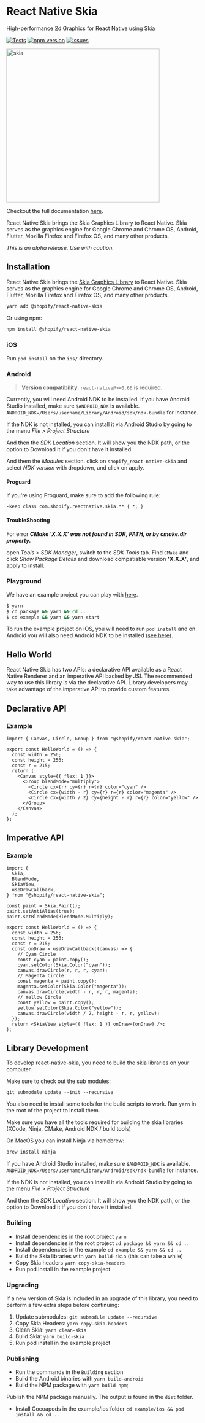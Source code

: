 # React Native Skia

High-performance 2d Graphics for React Native using Skia

[![Tests](https://github.com/Shopify/react-native-skia/actions/workflows/tests.yml/badge.svg)](https://github.com/Shopify/react-native-skia/actions/workflows/tests.yml)
[![npm version](https://img.shields.io/npm/v/@shopify/react-native-skia.svg?style=flat)](https://www.npmjs.com/package/@shopify/react-native-skia)
[![issues](https://img.shields.io/github/issues/shopify/react-native-skia.svg?style=flat)](https://github.com/shopify/react-native-skia/issues)

<img width="400" alt="skia" src="https://user-images.githubusercontent.com/306134/146549218-b7959ad9-0107-4c1c-b439-b96c780f5230.png">

Checkout the full documentation [here](https://shopify.github.io/react-native-skia).

React Native Skia brings the Skia Graphics Library to React Native. Skia serves as the graphics engine for Google Chrome and Chrome OS, Android, Flutter, Mozilla Firefox and Firefox OS, and many other products.

_This is an alpha release. Use with caution._

## Installation

React Native Skia brings the [Skia Graphics Library](https://skia.org/) to React Native.
Skia serves as the graphics engine for Google Chrome and Chrome OS, Android, Flutter, Mozilla Firefox and Firefox OS, and many other products.

```sh
yarn add @shopify/react-native-skia
```

Or using npm:

```sh
npm install @shopify/react-native-skia
```

### iOS

Run `pod install` on the `ios/` directory.

### Android

> **Version compatibility**: `react-native@>=0.66` is required.

Currently, you will need Android NDK to be installed.
If you have Android Studio installed, make sure `$ANDROID_NDK` is available.
`ANDROID_NDK=/Users/username/Library/Android/sdk/ndk-bundle` for instance.

If the NDK is not installed, you can install it via Android Studio by going to the menu _File > Project Structure_

And then the _SDK Location_ section. It will show you the NDK path, or the option to Download it if you don't have it installed.

And them the _Modules_ section. click on `shopify_react-native-skia` and select _NDK version_ with dropdown, and click on apply.

#### Proguard

If you're using Proguard, make sure to add the following rule:

```
-keep class com.shopify.reactnative.skia.** { *; }
```

#### TroubleShooting

For error **_CMake 'X.X.X' was not found in SDK, PATH, or by cmake.dir property._**

open _Tools > SDK Manager_, switch to the _SDK Tools_ tab.
Find `CMake` and click _Show Package Details_ and download compatiable version **'X.X.X'**, and apply to install.

### Playground

We have an example project you can play with [here](https://github.com/Shopify/react-native-skia/tree/main/example).

```sh
$ yarn
$ cd package && yarn && cd ..
$ cd example && yarn && yarn start
```

To run the example project on iOS, you will need to run `pod install` and on Android you will also need Android NDK to be installed ([see here](#android)).

## Hello World

React Native Skia has two APIs: a declarative API available as a React Native Renderer and an imperative API backed by JSI.
The recommended way to use this library is via the declarative API.
Library developers may take advantage of the imperative API to provide custom features.

## Declarative API

### Example

```tsx twoslash
import { Canvas, Circle, Group } from "@shopify/react-native-skia";

export const HelloWorld = () => {
  const width = 256;
  const height = 256;
  const r = 215;
  return (
    <Canvas style={{ flex: 1 }}>
      <Group blendMode="multiply">
        <Circle cx={r} cy={r} r={r} color="cyan" />
        <Circle cx={width - r} cy={r} r={r} color="magenta" />
        <Circle cx={width / 2} cy={height - r} r={r} color="yellow" />
      </Group>
    </Canvas>
  );
};
```

## Imperative API

### Example

```tsx twoslash
import {
  Skia,
  BlendMode,
  SkiaView,
  useDrawCallback,
} from "@shopify/react-native-skia";

const paint = Skia.Paint();
paint.setAntiAlias(true);
paint.setBlendMode(BlendMode.Multiply);

export const HelloWorld = () => {
  const width = 256;
  const height = 256;
  const r = 215;
  const onDraw = useDrawCallback((canvas) => {
    // Cyan Circle
    const cyan = paint.copy();
    cyan.setColor(Skia.Color("cyan"));
    canvas.drawCircle(r, r, r, cyan);
    // Magenta Circle
    const magenta = paint.copy();
    magenta.setColor(Skia.Color("magenta"));
    canvas.drawCircle(width - r, r, r, magenta);
    // Yellow Circle
    const yellow = paint.copy();
    yellow.setColor(Skia.Color("yellow"));
    canvas.drawCircle(width / 2, height - r, r, yellow);
  });
  return <SkiaView style={{ flex: 1 }} onDraw={onDraw} />;
};
```

## Library Development

To develop react-native-skia, you need to build the skia libraries on your computer.

Make sure to check out the sub modules:

`git submodule update --init --recursive`

You also need to install some tools for the build scripts to work. Run `yarn` in the root of the project to install them.

Make sure you have all the tools required for building the skia libraries (XCode, Ninja, CMake, Android NDK / build tools)

On MacOS you can install Ninja via homebrew:

```sh
brew install ninja
```

If you have Android Studio installed, make sure `$ANDROID_NDK` is available.
`ANDROID_NDK=/Users/username/Library/Android/sdk/ndk-bundle` for instance.

If the NDK is not installed, you can install it via Android Studio by going to the menu _File > Project Structure_

And then the _SDK Location_ section. It will show you the NDK path, or the option to Download it if you don't have it installed.

### Building

- Install dependencies in the root project `yarn`
- Install dependencies in the root project `cd package && yarn && cd ..`
- Install dependencies in the example `cd example && yarn && cd ..`
- Build the Skia libraries with `yarn build-skia` (this can take a while)
- Copy Skia headers `yarn copy-skia-headers`
- Run pod install in the example project

### Upgrading

If a new version of Skia is included in an upgrade of this library, you need to perform a few extra steps before continuing:

1. Update submodules: `git submodule update --recursive`
2. Copy Skia Headers: `yarn copy-skia-headers`
3. Clean Skia: `yarn clean-skia`
4. Build Skia: `yarn build-skia`
5. Run pod install in the example project

### Publishing

- Run the commands in the `Building` section
- Build the Android binaries with `yarn build-android`
- Build the NPM package with `yarn build-npm`;

Publish the NPM package manually. The output is found in the `dist` folder.

- Install Cocoapods in the example/ios folder `cd example/ios && pod install && cd ..`
